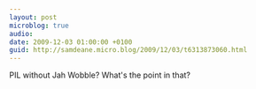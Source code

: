 ```yaml
---
layout: post
microblog: true
audio: 
date: 2009-12-03 01:00:00 +0100
guid: http://samdeane.micro.blog/2009/12/03/t6313873060.html
---
```

PIL without Jah Wobble? What's the point in that?
